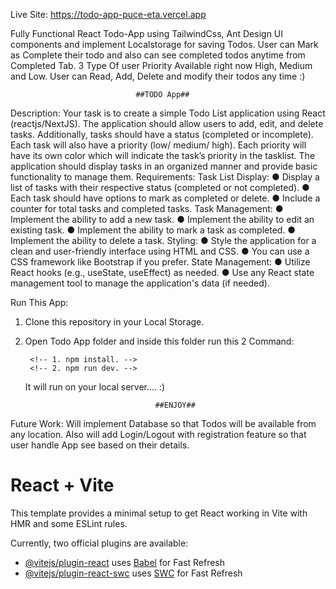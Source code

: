 Live Site: https://todo-app-puce-eta.vercel.app

Fully Functional React Todo-App using TailwindCss, Ant Design UI components and implement Localstorage for saving Todos. User can Mark as Complete their todo and also can see completed todos anytime from Completed Tab. 3 Type Of user Priority Available right now High, Medium and Low. User can Read, Add, Delete and modify their todos any time :)
                                
                                ##TODO App##
                             
Description:
Your task is to create a simple Todo List application using React (reactjs/NextJS). The
application should allow users to add, edit, and delete tasks. Additionally, tasks
should have a status (completed or incomplete). Each task will also have a priority
(low/ medium/ high). Each priority will have its own color which will indicate the
task’s priority in the tasklist. The application should display tasks in an organized
manner and provide basic functionality to manage them.
Requirements:
Task List Display:
● Display a list of tasks with their respective status (completed or not
completed).
● Each task should have options to mark as completed or delete.
● Include a counter for total tasks and completed tasks.
Task Management:
● Implement the ability to add a new task.
● Implement the ability to edit an existing task.
● Implement the ability to mark a task as completed.
● Implement the ability to delete a task.
Styling:
● Style the application for a clean and user-friendly interface using HTML
and CSS.
● You can use a CSS framework like Bootstrap if you prefer.
State Management:
● Utilize React hooks (e.g., useState, useEffect) as needed.
● Use any React state management tool to manage the application's
data (if needed).


Run This App:
1. Clone this repository in your Local Storage.
2. Open Todo App folder and inside this folder run this 2 Command:

        <!-- 1. npm install. -->
        <!-- 2. npm run dev. -->
    It will run on your local server.... :)

                                    ##ENJOY##

Future Work: Will implement Database so that Todos will be available from any location. Also will add Login/Logout with registration feature so that user handle App see based on their details.


# React + Vite

This template provides a minimal setup to get React working in Vite with HMR and some ESLint rules.

Currently, two official plugins are available:

- [@vitejs/plugin-react](https://github.com/vitejs/vite-plugin-react/blob/main/packages/plugin-react/README.md) uses [Babel](https://babeljs.io/) for Fast Refresh
- [@vitejs/plugin-react-swc](https://github.com/vitejs/vite-plugin-react-swc) uses [SWC](https://swc.rs/) for Fast Refresh
